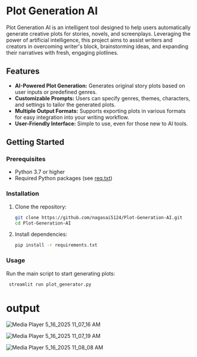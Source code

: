 # Plot Generation AI

Plot Generation AI is an intelligent tool designed to help users automatically generate creative plots for stories, novels, and screenplays. Leveraging the power of artificial intelligence, this project aims to assist writers and creators in overcoming writer's block, brainstorming ideas, and expanding their narratives with fresh, engaging plotlines.

## Features

- **AI-Powered Plot Generation:** Generates original story plots based on user inputs or predefined genres.
- **Customizable Prompts:** Users can specify genres, themes, characters, and settings to tailor the generated plots.
- **Multiple Output Formats:** Supports exporting plots in various formats for easy integration into your writing workflow.
- **User-Friendly Interface:** Simple to use, even for those new to AI tools.

## Getting Started

### Prerequisites

- Python 3.7 or higher
- Required Python packages (see [req.txt](req.txt))

### Installation

1. Clone the repository:
   ```bash
   git clone https://github.com/nagasai5124/Plot-Generation-AI.git
   cd Plot-Generation-AI
   ```

2. Install dependencies:
   ```bash
   pip install -r requirements.txt
   ```

### Usage

Run the main script to start generating plots:
```bash
 streamlit run plot_generator.py
```

# output

![Media Player 5_16_2025 11_07_16 AM](https://github.com/user-attachments/assets/453499d1-0996-4074-a064-873e1a838919)

![Media Player 5_16_2025 11_07_19 AM](https://github.com/user-attachments/assets/6368e88b-c0bc-4219-9f94-e382e12490d8)

![Media Player 5_16_2025 11_08_08 AM](https://github.com/user-attachments/assets/8d63b38b-4747-4d87-b289-18732a23d2b3)

